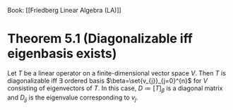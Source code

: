 Book: [[Friedberg Linear Algebra (LA)]]
# Theorem 5.1 (Diagonalizable iff eigenbasis exists)
Let $T$ be a linear operator on a finite-dimensional vector space $V$.
Then $T$ is diagonalizable iff $\exists$ ordered basis $\beta=\set{v_{j}}_{j=0}^{n}$ for $V$ consisting of eigenvectors of $T$.
In this case, $D\coloneqq[T]_{\beta}$ is a diagonal matrix and $D_{jj}$ is the eigenvalue corresponding to $v_{j}$.